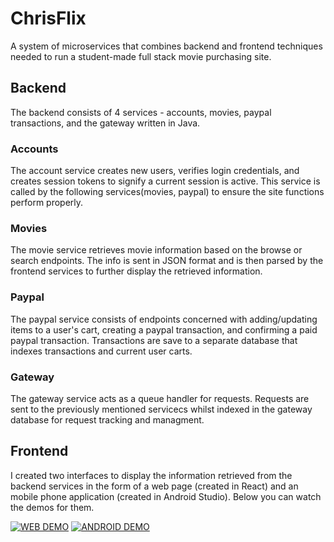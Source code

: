 # ChrisFlix
A system of microservices that combines backend and frontend techniques needed to run a student-made full stack movie purchasing site.

## Backend
The backend consists of 4 services - accounts, movies, paypal transactions, and the gateway written in Java.

### Accounts
The account service creates new users, verifies login credentials, and creates session tokens to signify a current session is active. This service is called by the following services(movies, paypal) to ensure the site functions perform properly.
### Movies
The movie service retrieves movie information based on the browse or search endpoints. The info is sent in JSON format and is then parsed by the frontend services to further display the retrieved information.
### Paypal
The paypal service consists of endpoints concerned with adding/updating items to a user's cart, creating a paypal transaction, and confirming a paid paypal transaction. Transactions are save to a separate database that indexes transactions and current user carts.
### Gateway
The gateway service acts as a queue handler for requests. Requests are sent to the previously mentioned servicecs whilst indexed in the gateway database for request tracking and managment.

## Frontend
I created two interfaces to display the information retrieved from the backend services in the form of a web page (created in React) and an mobile phone application (created in Android Studio). Below you can watch the demos for them.

[![WEB DEMO](http://img.youtube.com/vi/McPVB3qV26c/0.jpg)](http://www.youtube.com/watch?v=McPVB3qV26c "ChrisFlix Web Demonstration")
[![ANDROID DEMO](http://img.youtube.com/vi/7BrR9RtMFto/0.jpg)](http://www.youtube.com/watch?v=7BrR9RtMFto "ChrisFlix Android Demonstration")
